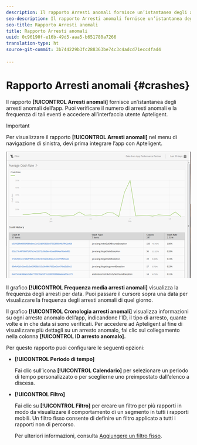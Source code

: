 ```yaml
---
description: Il rapporto Arresti anomali fornisce un’istantanea degli arresti anomali dell’app. Puoi verificare il numero di arresti anomali e la frequenza di tali eventi e accedere all’interfaccia utente Apteligent.
seo-description: Il rapporto Arresti anomali fornisce un’istantanea degli arresti anomali dell’app. Puoi verificare il numero di arresti anomali e la frequenza di tali eventi e accedere all’interfaccia utente Apteligent.
seo-title: Rapporto Arresti anomali
title: Rapporto Arresti anomali
uuid: 0c96190f-e16b-49d5-aaa5-b651780a7266
translation-type: ht
source-git-commit: 3b744229b3fc288363be74c3c4adcd71ecc4fad4

---
```



# Rapporto Arresti anomali {#crashes}

Il rapporto **[!UICONTROL Arresti anomali]** fornisce un’istantanea degli arresti anomali dell’app. Puoi verificare il numero di arresti anomali e la frequenza di tali eventi e accedere all’interfaccia utente Apteligent.

>[!IMPORTANT]
>
>Per visualizzare il rapporto **[!UICONTROL Arresti anomali]** nel menu di navigazione di sinistra, devi prima integrare l’app con Apteligent.

![arresti anomali](assets/crashes.png)

Il grafico **[!UICONTROL Frequenza media arresti anomali]** visualizza la frequenza degli arresti per data. Puoi passare il cursore sopra una data per visualizzare la frequenza degli arresti anomali di quel giorno.

Il grafico **[!UICONTROL Cronologia arresti anomali]** visualizza informazioni su ogni arresto anomalo dell’app, indicandone l’ID, il tipo di arresto, quante volte e in che data si sono verificati. Per accedere ad Apteligent al fine di visualizzare più dettagli su un arresto anomalo, fai clic sul collegamento nella colonna **[!UICONTROL ID arresto anomalo].**

Per questo rapporto puoi configurare le seguenti opzioni:

* **[!UICONTROL Periodo di tempo]**

   Fai clic sull’icona **[!UICONTROL Calendario]** per selezionare un periodo di tempo personalizzato o per sceglierne uno preimpostato dall’elenco a discesa.

* **[!UICONTROL Filtro]**

   Fai clic su **[!UICONTROL Filtro]** per creare un filtro per più rapporti in modo da visualizzare il comportamento di un segmento in tutti i rapporti mobili. Un filtro fisso consente di definire un filtro applicato a tutti i rapporti non di percorso.

   Per ulteriori informazioni, consulta [Aggiungere un filtro fisso](/help/using/usage/reports-customize/t-sticky-filter.md).